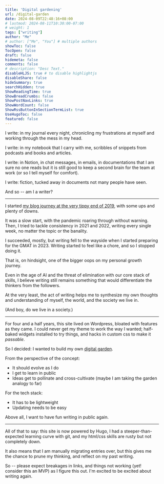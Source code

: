 ```yaml
---
title: 'Digital gardening'
url: /digital-garden
date: 2024-08-09T22:48:16+08:00
# lastmod: 2024-08-11T10:30:00-07:00
# weight: 1
tags: ["writing"]
author: "Me"
# author: ["Me", "You"] # multiple authors
showToc: false
TocOpen: false
draft: false
hidemeta: false
comments: false
# description: "Desc Text."
disableHLJS: true # to disable highlightjs
disableShare: false
hideSummary: true
searchHidden: true
ShowReadingTime: true
ShowBreadCrumbs: false
ShowPostNavLinks: true
ShowWordCount: false
ShowRssButtonInSectionTermList: true
UseHugoToc: false
featured: false
---
```




I write: in my journal every night, chronicling my frustrations at myself and working through the mess in my head.

I write: in my notebook that I carry with me, scribbles of snippets from podcasts and books and articles. 

I write: in Notion, in chat messages, in emails, in documentations that I am sure no one reads but it is still good to keep a second brain for the team at work (or so I tell myself for comfort).

I write: fiction, tucked away in documents not many people have seen.

And so -- am I a writer? 

***

I started [my blog journey at the very tippy end of 2019](/beginnings), with some ups and plenty of downs. 

It was a slow start, with the pandemic roaring through without warning. Then, I tried to tackle consistency in 2021 and 2022, writing every single week, no matter the topic or the banality. 

I succeeded, mostly, but writing fell to the wayside when I started preparing for the GMAT in 2023. Writing started to feel like a chore, and so I stopped doing it.

That is, on hindsight, one of the bigger oops on my personal growth journey. 

Even in the age of AI and the threat of elimination with our core stack of skills, I believe writing still remains something that would differentiate the thinkers from the followers. 

At the very least, the act of writing helps me to synthesize my own thoughts and understanding of myself, the world, and the society we live in.

(And boy, do we live in a society.)

***

For four and a half years, this site lived on Wordpress, bloated with features as they came. I could never get my theme to work the way I wanted; half-baked widgets installed to try things, and hacks in custom css to make it *passable*. 

So I decided: I wanted to build my own [digital garden](https://maggieappleton.com/garden-history).

From the perspective of the concept:
- It should evolve as I do
- I get to learn in public
- Ideas get to pollinate and cross-cultivate (maybe I am taking the garden analogy to far)

For the tech stack:
- It has to be lightweight
- Updating needs to be easy

Above all, I want to have fun writing in public again. 

***

All of that to say: this site is now powered by Hugo, I had a steeper-than-expected learning curve with git, and my html/css skills are rusty but not completely down. 

It also means that I am manually migrating entries over, but this gives me the chance to prune my thinking, and reflect on my past writing. 

So -- please expect breakages in links, and things not working (yet! consider this an MVP) as I figure this out. I'm excited to be excited about writing again.